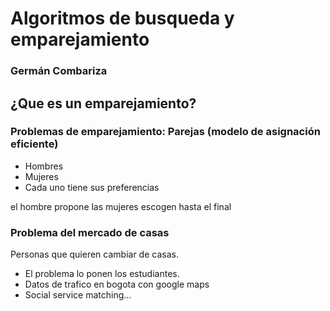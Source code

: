 # Algoritmos de busqueda y emparejamiento
### Germán Combariza

## ¿Que es un emparejamiento?
### Problemas de emparejamiento: Parejas (modelo de asignación eficiente)
* Hombres
* Mujeres
* Cada uno tiene sus preferencias

el hombre propone
las mujeres escogen
hasta el final

### Problema del mercado de casas

Personas que quieren cambiar de casas.


* El problema lo ponen los estudiantes.
* Datos de trafico en bogota con google maps
* Social service matching...
